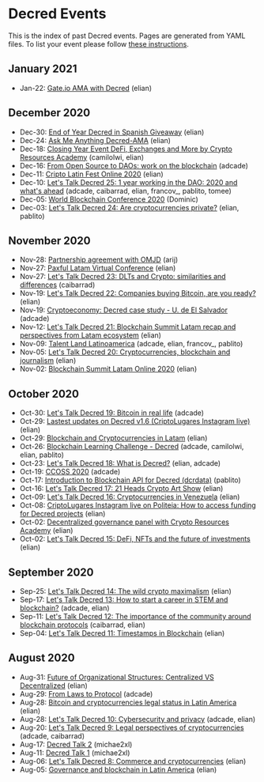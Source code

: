 # Decred Events

This is the index of past Decred events. Pages are generated from YAML files. To list your event please follow [these instructions](https://github.com/decredcommunity/events/blob/master/docs/submit-index.md).

## January 2021

- Jan-22: [Gate.io AMA with Decred](20210122.1.md) (elian)

## December 2020

- Dec-30: [End of Year Decred in Spanish Giveaway](20201230.1.md) (elian)
- Dec-24: [Ask Me Anything Decred-AMA](20201224.1.md) (elian)
- Dec-18: [Closing Year Event DeFi, Exchanges and More by Crypto Resources Academy](20201218.1.md) (camilolwi, elian)
- Dec-16: [From Open Source to DAOs: work on the blockchain](20201216.1.md) (adcade)
- Dec-11: [Cripto Latin Fest Online 2020](20201211.1.md) (elian)
- Dec-10: [Let's Talk Decred 25: 1 year working in the DAO: 2020 and what's ahead](20201210.1.md) (adcade, caibarrad, elian, francov_, pablito, tomee)
- Dec-05: [World Blockchain Conference 2020](20201205.1.md) (Dominic)
- Dec-03: [Let's Talk Decred 24: Are cryptocurrencies private?](20201203.1.md) (elian, pablito)

## November 2020

- Nov-28: [Partnership agreement with OMJD](20201128.1.md) (arij)
- Nov-27: [Paxful Latam Virtual Conference](20201127.2.md) (elian)
- Nov-27: [Let's Talk Decred 23: DLTs and Crypto: similarities and differences](20201127.1.md) (caibarrad)
- Nov-19: [Let's Talk Decred 22: Companies buying Bitcoin, are you ready?](20201119.2.md) (elian)
- Nov-19: [Cryptoeconomy: Decred case study - U. de El Salvador](20201119.1.md) (adcade)
- Nov-12: [Let's Talk Decred 21: Blockchain Summit Latam recap and perspectives from Latam ecosystem](20201112.1.md) (elian)
- Nov-09: [Talent Land Latinoamerica](20201109.1.md) (adcade, elian, francov_, pablito)
- Nov-05: [Let's Talk Decred 20: Cryptocurrencies, blockchain and journalism](20201105.1.md) (elian)
- Nov-02: [Blockchain Summit Latam Online 2020](20201102.1.md) (elian)

## October 2020

- Oct-30: [Let's Talk Decred 19: Bitcoin in real life](20201030.1.md) (adcade)
- Oct-29: [Lastest updates on Decred v1.6 (CriptoLugares Instagram live)](20201029.2.md) (elian)
- Oct-29: [Blockchain and Cryptocurrencies in Latam](20201029.1.md) (elian)
- Oct-26: [Blockchain Learning Challenge - Decred](20201026.1.md) (adcade, camilolwi, elian, pablito)
- Oct-23: [Let's Talk Decred 18: What is Decred?](20201023.1.md) (elian, adcade)
- Oct-19: [CCOSS 2020](20201019.1.md) (adcade)
- Oct-17: [Introduction to Blockchain API for Decred (dcrdata)](20201017.1.md) (pablito)
- Oct-16: [Let's Talk Decred 17: 21 Heads Crypto Art Show](20201016.1.md) (elian)
- Oct-09: [Let's Talk Decred 16: Cryptocurrencies in Venezuela](20201009.1.md) (elian)
- Oct-08: [CriptoLugares Instagram live on Politeia: How to access funding for Decred projects](20201008.1.md) (elian)
- Oct-02: [Decentralized governance panel with Crypto Resources Academy](20201002.2.md) (elian)
- Oct-02: [Let's Talk Decred 15: DeFi, NFTs and the future of investments](20201002.1.md) (elian)

## September 2020

- Sep-25: [Let's Talk Decred 14: The wild crypto maximalism](20200925.1.md) (elian)
- Sep-17: [Let's Talk Decred 13: How to start a career in STEM and blockchain?](20200917.1.md) (adcade, elian)
- Sep-11: [Let's Talk Decred 12: The importance of the community around blockchain protocols](20200911.1.md) (caibarrad, elian)
- Sep-04: [Let's Talk Decred 11: Timestamps in Blockchain](20200904.1.md) (elian)

## August 2020

- Aug-31: [Future of Organizational Structures: Centralized VS Decentralized](20200831.1.md) (elian)
- Aug-29: [From Laws to Protocol](20200829.1.md) (adcade)
- Aug-28: [Bitcoin and cryptocurrencies legal status in Latin America](20200828.2.md) (elian)
- Aug-28: [Let's Talk Decred 10: Cybersecurity and privacy](20200828.1.md) (adcade, elian)
- Aug-20: [Let's Talk Decred 9: Legal perspectives of cryptocurrencies](20200820.1.md) (adcade, caibarrad)
- Aug-17: [Decred Talk 2](20200817.1.md) (michae2xl)
- Aug-11: [Decred Talk 1](20200811.1.md) (michae2xl)
- Aug-06: [Let's Talk Decred 8: Commerce and cryptocurrencies](20200806.1.md) (elian)
- Aug-05: [Governance and blockchain in Latin America](20200805.1.md) (elian)
